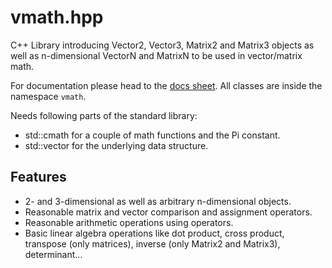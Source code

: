 # vmath.hpp

C++ Library introducing Vector2, Vector3, Matrix2 and Matrix3 objects as well as n-dimensional VectorN and MatrixN to be used in vector/matrix math.

For documentation please head to the [docs sheet](DOCS.md). All classes are inside the namespace `vmath`.

Needs following parts of the standard library:
- std::cmath for a couple of math functions and the Pi constant.
- std::vector for the underlying data structure.

## Features
- 2- and 3-dimensional as well as arbitrary n-dimensional objects.
- Reasonable matrix and vector comparison and assignment operators.
- Reasonable arithmetic operations using operators.
- Basic linear algebra operations like dot product, cross product, transpose (only matrices), inverse (only Matrix2 and Matrix3), determinant...

